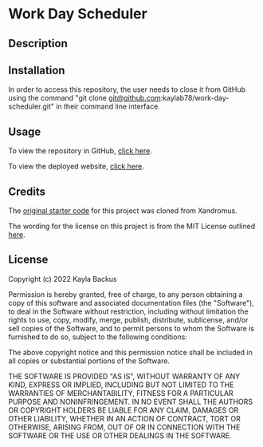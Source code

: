 # Work Day Scheduler

## Description

## Installation
In order to access this repository, the user needs to close it from GitHub using the command "git clone git@github.com:kaylab78/work-day-scheduler.git" in their command line interface.

## Usage
To view the repository in GitHub, [click here](https://github.com/kaylab78/work-day-scheduler).

To view the deployed website, [click here](https://kaylab78.github.io/work-day-scheduler/).

## Credits
The [original starter code](https://github.com/coding-boot-camp/super-disco) for this project was cloned from Xandromus.

The wording for the license on this project is from the MIT License outlined [here](https://choosealicense.com/licenses/mit/).

## License
Copyright (c) 2022 Kayla Backus

Permission is hereby granted, free of charge, to any person obtaining a copy of this software and associated documentation files (the "Software"), to deal in the Software without restriction, including without limitation the rights to use, copy, modify, merge, publish, distribute, sublicense, and/or sell copies of the Software, and to permit persons to whom the Software is furnished to do so, subject to the following conditions:

The above copyright notice and this permission notice shall be included in all copies or substantial portions of the Software.

THE SOFTWARE IS PROVIDED "AS IS", WITHOUT WARRANTY OF ANY KIND, EXPRESS OR IMPLIED, INCLUDING BUT NOT LIMITED TO THE WARRANTIES OF MERCHANTABILITY, FITNESS FOR A PARTICULAR PURPOSE AND NONINFRINGEMENT. IN NO EVENT SHALL THE AUTHORS OR COPYRIGHT HOLDERS BE LIABLE FOR ANY CLAIM, DAMAGES OR OTHER LIABILITY, WHETHER IN AN ACTION OF CONTRACT, TORT OR OTHERWISE, ARISING FROM, OUT OF OR IN CONNECTION WITH THE SOFTWARE OR THE USE OR OTHER DEALINGS IN THE SOFTWARE.
